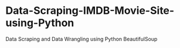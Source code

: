 # Data-Scraping-IMDB-Movie-Site-using-Python
Data Scraping and Data Wrangling using Python BeautifulSoup
